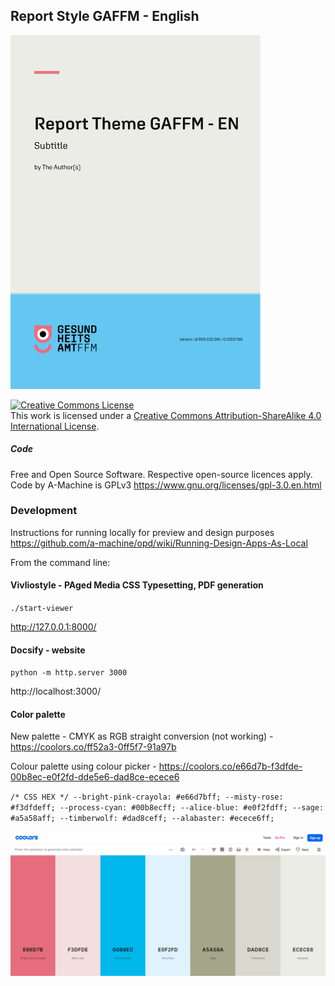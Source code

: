 ## Report Style GAFFM - English

<img src="/cover/cover.jpg" alt="cover" width="400"/>

<a rel="license" href="http://creativecommons.org/licenses/by-sa/4.0/"><img alt="Creative Commons License" style="border-width:0" src="https://i.creativecommons.org/l/by-sa/4.0/88x31.png" /></a><br />This work is licensed under a <a rel="license" href="http://creativecommons.org/licenses/by-sa/4.0/">Creative Commons Attribution-ShareAlike 4.0 International License</a>.

##### Code

Free and Open Source Software. Respective open-source licences apply. Code by A-Machine is GPLv3 https://www.gnu.org/licenses/gpl-3.0.en.html 

### Development

Instructions for running locally for preview and design purposes https://github.com/a-machine/opd/wiki/Running-Design-Apps-As-Local

From the command line:

#### Vivliostyle - PAged Media CSS Typesetting, PDF generation

`./start-viewer`

http://127.0.0.1:8000/

#### Docsify - website

`python -m http.server 3000`

http://localhost:3000/

#### Color palette

New palette - CMYK as RGB straight conversion (not working) - https://coolors.co/ff52a3-0ff5f7-91a97b 

Colour palette using colour picker - https://coolors.co/e66d7b-f3dfde-00b8ec-e0f2fd-dde5e6-dad8ce-ecece6

`/* CSS HEX */
--bright-pink-crayola: #e66d7bff;
--misty-rose: #f3dfdeff;
--process-cyan: #00b8ecff;
--alice-blue: #e0f2fdff;
--sage: #a5a58aff;
--timberwolf: #dad8ceff;
--alabaster: #ecece6ff;`

![Palette](/palette/Create-a-Palette-Coolors.jpg "Palette")
